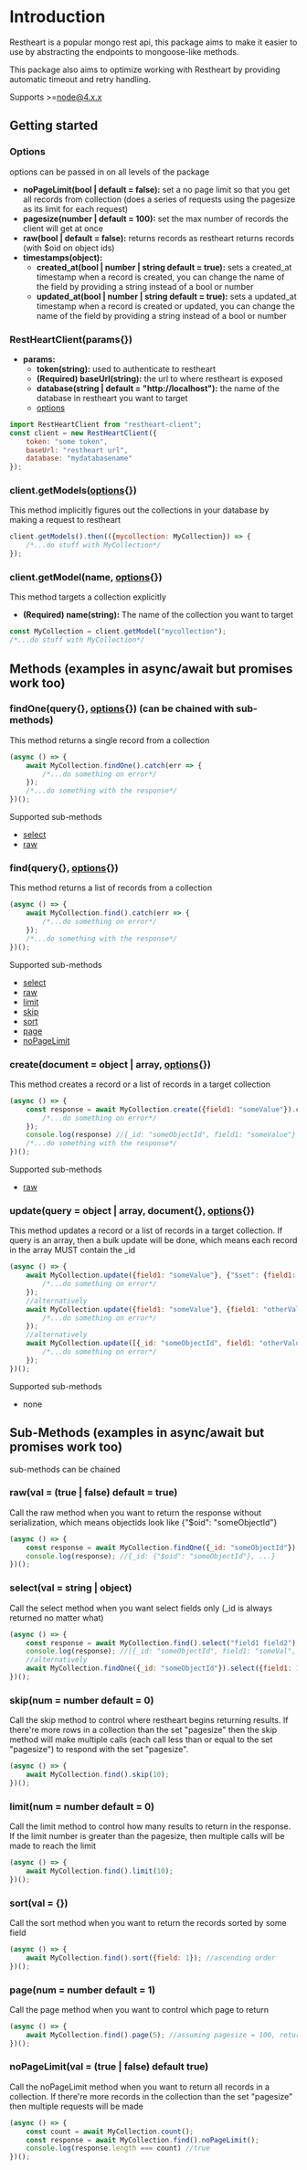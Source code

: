 # Introduction
Restheart is a popular mongo rest api, this package aims to make it easier to use by abstracting the endpoints to mongoose-like methods.

This package also aims to optimize working with Restheart by providing automatic timeout and retry handling.

Supports >=node@4.x.x

## Getting started
### Options
options can be passed in on all levels of the package
- **noPageLimit(bool | default = false):** set a no page limit so that you get all records from collection (does a series of requests using the pagesize as its limit for each request)
- **pagesize(number | default = 100):** set the max number of records the client will get at once
- **raw(bool | default = false):** returns records as restheart returns records (with $oid on object ids) 
- **timestamps(object):**
    - **created_at(bool | number | string default = true):** sets a created_at timestamp when a record is created, you can change the name of the field by providing a string instead of a bool or number 
    - **updated_at(bool | number | string default = true):** sets a updated_at timestamp when a record is created or updated, you can change the name of the field by providing a string instead of a bool or number 

### RestHeartClient(params{})
- **params:**
    - **token(string):** used to authenticate to restheart
    - **(Required) baseUrl(string):** the url to where restheart is exposed
    - **database(string | default = "http://localhost"):** the name of the database in restheart you want to target
    - [options](#options)
```javascript
import RestHeartClient from "restheart-client";
const client = new RestHeartClient({
    token: "some token",
    baseUrl: "restheart url",
    database: "mydatabasename"
});
```

### client.getModels([options](#options){})
This method implicitly figures out the collections in your database by making a request to restheart
```javascript
client.getModels().then(({mycollection: MyCollection}) => {
    /*...do stuff with MyCollection*/
}); 
```

### client.getModel(name, [options](#options){})
This method targets a collection explicitly
- **(Required) name(string):** The name of the collection you want to target
```javascript
const MyCollection = client.getModel("mycollection");
/*...do stuff with MyCollection*/
```
## Methods (examples in async/await but promises work too)
### findOne(query{}, [options](#options){}) (can be chained with sub-methods)
This method returns a single record from a collection
```javascript
(async () => {
    await MyCollection.findOne().catch(err => {
        /*...do something on error*/
    });
    /*...do something with the response*/
})();
```
Supported sub-methods
- [select](#selectval--string--object)
- [raw](#rawval--true--false-default--true)

### find(query{}, [options](#options){})
This method returns a list of records from a collection
```javascript
(async () => {
    await MyCollection.find().catch(err => {
        /*...do something on error*/
    });
    /*...do something with the response*/
})();
```
Supported sub-methods
- [select](#selectval--string--object)
- [raw](#rawval--true--false-default--true)
- [limit](#limitnum--number-default--0)
- [skip](#skipnum--number-default--0)
- [sort](#sortval--)
- [page](#pagenum--number-default--1)
- [noPageLimit](#nopagelimitval--true--false-default-true)

### create(document = object | array, [options](#options){})
This method creates a record or a list of records in a target collection
```javascript
(async () => {
    const response = await MyCollection.create({field1: "someValue"}).catch(err => {
        /*...do something on error*/
    });
    console.log(response) //{_id: "someObjectId", field1: "someValue"}
    /*...do something with the response*/
})();
```
Supported sub-methods
- [raw](#rawval--true--false-default--true)

### update(query = object | array, document{}, [options](#options){})
This method updates a record or a list of records in a target collection.
If query is an array, then a bulk update will be done, which means each record in the array MUST contain the _id 
```javascript
(async () => {
    await MyCollection.update({field1: "someValue"}, {"$set": {field1: "otherValue"}}).catch(err => {
        /*...do something on error*/
    });
    //alternatively
    await MyCollection.update({field1: "someValue"}, {field1: "otherValue"}).catch(err => {
        /*...do something on error*/    
    });
    //alternatively
    await MyCollection.update([{_id: "someObjectId", field1: "otherValue"}]).catch(err => {
        /*...do something on error*/    
    });
})();
```
Supported sub-methods
- none


## Sub-Methods (examples in async/await but promises work too)
sub-methods can be chained

### raw(val = (true | false) default = true)
Call the raw method when you want to return the response without serialization, which means objectids look like {"$oid": "someObjectId"}
```javascript
(async () => {
    const response = await MyCollection.findOne({_id: "someObjectId"}).raw();
    console.log(response); //{_id: {"$oid": "someObjectId"}, ...}
})();
```
### select(val = string | object)
Call the select method when you want select fields only (_id is always returned no matter what)
```javascript
(async () => {
    const response = await MyCollection.find().select("field1 field2"); 
    console.log(response); //[{_id: "someObjectId", field1: "someVal", field2: "otherValue"}  ...}]
    //alternatively
    await MyCollection.findOne({_id: "someObjectId"}).select({field1: 1, field2: 1});
})();
```
### skip(num = number default = 0)
Call the skip method to control where restheart begins returning results.
If there're more rows in a collection than the set "pagesize" then the skip method will make multiple calls (each call less than or equal to the set "pagesize") to respond with the set "pagesize".
```javascript
(async () => {
    await MyCollection.find().skip(10);
})();
```
### limit(num = number default = 0)
Call the limit method to control how many results to return in the response.
If the limit number is greater than the pagesize, then multiple calls will be made to reach the limit
```javascript
(async () => {
    await MyCollection.find().limit(10);
})();
```
### sort(val = {})
Call the sort method when you want to return the records sorted by some field
```javascript
(async () => {
    await MyCollection.find().sort({field: 1}); //ascending order
})();
```
### page(num = number default = 1)
Call the page method when you want to control which page to return
```javascript
(async () => {
    await MyCollection.find().page(5); //assuming pagesize = 100, returns results 400-500
})();
```
### noPageLimit(val = (true | false) default true)
Call the noPageLimit method when you want to return all records in a collection.
If there're more records in the collection than the set "pagesize" then multiple requests will be made
```javascript
(async () => {
    const count = await MyCollection.count();
    const response = await MyCollection.find().noPageLimit();
    console.log(response.length === count) //true
})();
```